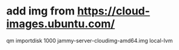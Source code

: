 # add img from https://cloud-images.ubuntu.com/

qm importdisk 1000 jammy-server-cloudimg-amd64.img local-lvm
